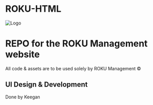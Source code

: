 # ROKU-HTML

![Logo](https://i.imgur.com/OE71kE2.jpg)

# REPO for the ROKU Management website

All code & assets are to be used solely by ROKU Management ©

## UI Design & Development

Done by Keegan
